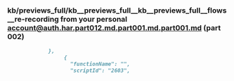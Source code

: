 ### kb/previews_full/kb__previews_full__kb__previews_full__flows__re-recording from your personal account@auth.har.part012.md.part001.md.part001.md (part 002)

```md
             },
                  {
                    "functionName": "",
                    "scriptId": "2603",
                    
```

```
